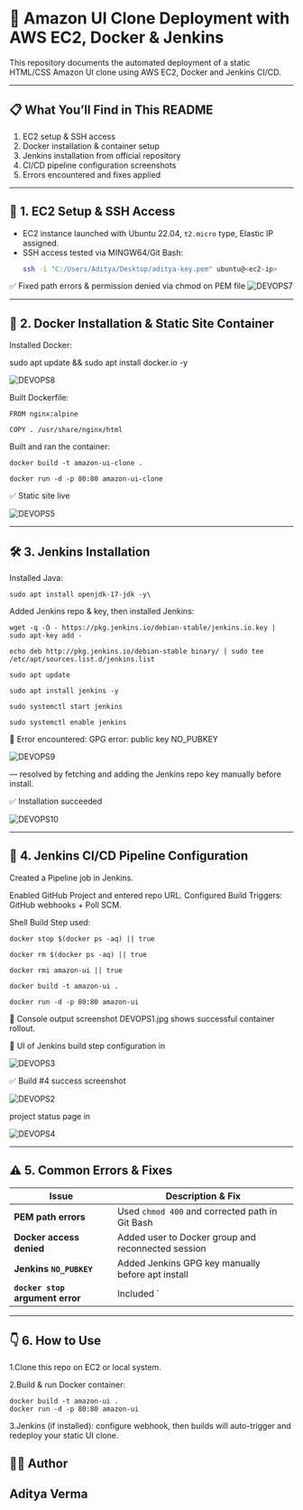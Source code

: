 # 🚀 Amazon UI Clone Deployment with AWS EC2, Docker & Jenkins

This repository documents the automated deployment of a static HTML/CSS Amazon UI clone using AWS EC2, Docker and Jenkins CI/CD.

---

## 📋 What You’ll Find in This README
1. EC2 setup & SSH access
2. Docker installation & container setup
3. Jenkins installation from official repository
4. CI/CD pipeline configuration screenshots
5. Errors encountered and fixes applied

---

## 🧠 1. EC2 Setup & SSH Access

- EC2 instance launched with Ubuntu 22.04, `t2.micro` type, Elastic IP assigned.
- SSH access tested via MINGW64/Git Bash:
  ```bash
  ssh -i "C:/Users/Aditya/Desktop/aditya-key.pem" ubuntu@<ec2-ip>

✅ Fixed path errors & permission denied via chmod on PEM file 
![DEVOPS7](https://github.com/user-attachments/assets/32654e72-909d-4c15-80cc-83f594b05dad)

---

## 🐋 2. Docker Installation & Static Site Container

Installed Docker:

sudo apt update && sudo apt install docker.io -y

![DEVOPS8](https://github.com/user-attachments/assets/90bb50e3-3afd-470d-a25f-5652e1e4100a)

Built Dockerfile:
  
    FROM nginx:alpine
    
    COPY . /usr/share/nginx/html

Built and ran the container:

    docker build -t amazon-ui-clone .
    
    docker run -d -p 80:80 amazon-ui-clone

✅ Static site live

![DEVOPS5](https://github.com/user-attachments/assets/052db86a-f6ef-46f1-a391-aad773c39e8f)

---

## 🛠️ 3. Jenkins Installation

Installed Java:

    sudo apt install openjdk-17-jdk -y\

Added Jenkins repo & key, then installed Jenkins:

    wget -q -O - https://pkg.jenkins.io/debian-stable/jenkins.io.key | sudo apt-key add -
    
    echo deb http://pkg.jenkins.io/debian-stable binary/ | sudo tee /etc/apt/sources.list.d/jenkins.list
    
    sudo apt update
    
    sudo apt install jenkins -y
    
    sudo systemctl start jenkins
    
    sudo systemctl enable jenkins

🔴 Error encountered: GPG error: public key NO_PUBKEY 

![DEVOPS9](https://github.com/user-attachments/assets/76efcb1d-e0fa-4902-aad6-2b07cd6e7bf7)

— resolved by fetching and adding the Jenkins repo key manually before install.

✅ Installation succeeded 

![DEVOPS10](https://github.com/user-attachments/assets/3308ae00-7572-4b8b-8178-70afec36600f)

---

## 🔄 4. Jenkins CI/CD Pipeline Configuration

Created a Pipeline job in Jenkins.

  Enabled GitHub Project and entered repo URL.
  Configured Build Triggers: GitHub webhooks + Poll SCM.

Shell Build Step used:

    docker stop $(docker ps -aq) || true
    
    docker rm $(docker ps -aq) || true
    
    docker rmi amazon-ui || true
    
    docker build -t amazon-ui .
    
    docker run -d -p 80:80 amazon-ui

📸 Console output screenshot DEVOPS1.jpg shows successful container rollout.

🧩 UI of Jenkins build step configuration in 

![DEVOPS3](https://github.com/user-attachments/assets/912d5657-5841-4131-84d0-72beacf566df)


✅ Build #4 success screenshot

![DEVOPS2](https://github.com/user-attachments/assets/225cf25d-a765-4975-a4de-5680f40fd66b)

project status page in 

![DEVOPS4](https://github.com/user-attachments/assets/00284dec-6dd6-4a47-b0d9-477682e598c5)

---

## ⚠️ 5. Common Errors & Fixes
| Issue                            | Description & Fix                                  |
| -------------------------------- | -------------------------------------------------- |
| **PEM path errors**              | Used `chmod 400` and corrected path in Git Bash    |
| **Docker access denied**         | Added user to Docker group and reconnected session |
| **Jenkins `NO_PUBKEY`**          | Added Jenkins GPG key manually before apt install  |
| **`docker stop` argument error** | Included \`                                        |

---

## 👇 6. How to Use

1.Clone this repo on EC2 or local system.

2.Build & run Docker container:

    docker build -t amazon-ui .
    docker run -d -p 80:80 amazon-ui

3.Jenkins (if installed): configure webhook, then builds will auto-trigger and redeploy your static UI clone.


## 👨‍💻 Author
## Aditya Verma


